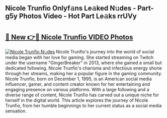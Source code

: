 ## Nicole Trunfio Onlyf𝚊ns Le𝚊ked N𝚞des - Part-g5y Photos Video - Hot Part Le𝚊ks rrUVy

# <h2><a href="http://ab34416.deff.icu/?id=Nicole+Trunfio">🔗 New 👉🔴 Nicole Trunfio VIDEO Photos</a></h2>

[![Nicole Trunfio N𝚞des](https://i.imgur.com/rIISA9y.gif)](http://ab34416.deff.icu/?id=Nicole+Trunfio)
Nicole Trunfio's journey into the world of social media began with her love for gaming. She started streaming on Twitch under the username "GingerBreaker" in 2013, where she gained a small but dedicated following. Nicole Trunfio's charisma and infectious energy shone through her streams, making her a popular figure in the gaming community. Nicole Trunfio, born on December 1, 1995, is an American social media influencer, gamer, and content creator known for her entertaining and engaging presence on various platforms. With a large following and a diverse range of content, Nicole Trunfio has carved out a unique niche for herself in the digital world. This article explores the journey of Nicole Trunfio, from her humble beginnings to her current status as a social media sensation.
